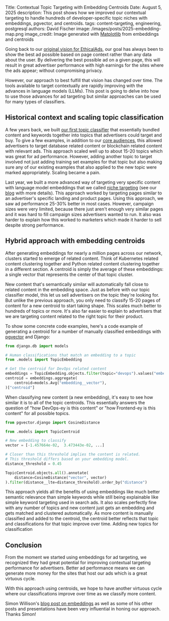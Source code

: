 Title: Contextual Topic Targeting with Embedding Centroids
Date: August 5, 2025
description: This post shows how we improved our contextual targeting to handle hundreds of developer-specific topic niches with embeddings, pgvector, and centroids.
tags: content-targeting, engineering, postgresql
authors: David Fischer
image: /images/posts/2025-embedding-map.png
image_credit: <span>Image generated with <a href="https://matplotlib.org/">Matplotlib</a> from embeddings and centroids</span>


Going back to our [original vision for EthicalAds]({filename}../pages/vision.md),
our goal has always been to show the best ad possible based on page context rather than any data about the user.
By delivering the best possible ad on a given page,
this will result in great advertiser performance with high earnings for the sites
where the ads appear;  without compromising privacy.

However, our approach to best fulfill that vision has changed over time.
The tools available to target contextually are rapidly improving
with the advances in language models (LLMs).
This post is going to delve into how to use those advances for ad targeting
but similar approaches can be used for many types of classifiers.


## Historical context and scaling topic classification

A few years back, we built [our first topic classifier](https://www.ethicalads.io/blog/2022/11/a-new-approach-to-content-based-targeting-for-advertising/)
that essentially bundled content and keywords together into topics that advertisers could target and buy.
To give a few examples, in addition to our [core audiences]({filename}../pages/advertisers.md#audiences),
this allowed advertisers to target database related content or blockchain related content with relevant ads.
This approach scaled well up to about 15-20 topics which was great for ad performance.
However, adding another topic to target involved not just adding training set examples for that topic
but also making sure any of our existing examples that also applied to the new topic were marked appropriately.
Scaling became a pain.

Last year, we built a more advanced way of targeting very specific content with language model embeddings
that we called [niche targeting]({filename}../pages/niche-targeting.md)
(see our [blog]({filename}../posts/2024-niche-ad-targeting.md) with more details).
This approach worked by targeting pages similar to an advertiser's specific landing and product pages.
Using this approach, we saw ad performance 25-30% better in most cases.
However, campaign sizes were very limited, because there just aren't enough very similar pages and
it was hard to fill campaign sizes advertisers wanted to run.
It also was harder to explain how this worked to marketers which made it harder to sell despite strong performance.


## Hybrid approach with embedding centroids

After generating embeddings for nearly a million pages across our network,
clusters started to emerge of related content.
Think of Kubernetes related content clustering together
and Python related content clustering together in a different section.
A centroid is simply the average of these embeddings: a single vector that represents the center of that topic cluster.

New content that's semantically similar will automatically fall close to related content in the embedding space.
Just as before with our topic classifier model, this let us sell advertisers on the topic they're looking for.
But unlike the previous approach, you only need to classify 15-20 pages of content for a new centroid to start taking shape. This scales much better to hundreds of topics or more.
It's also far easier to explain to advertisers that we are targeting content related to the right topic for their product.

To show some concrete code examples, here's a code example of generating a centroid for a number of manually classified embeddings with [pgvector](https://github.com/pgvector/pgvector-python) and Django:

```python
from django.db import models

# Human classifications that match an embedding to a topic
from .models import TopicEmbedding

# Get the centroid for DevOps related content
embeddings = TopicEmbedding.objects.filter(topic="devops").values("embedding__vector")
centroid = embeddings.aggregate(
    centroid=models.Avg("embedding__vector"),
)["centroid"]
```

When classifying new content (a new embedding), it's easy to see how similar it is to all of the topic centroids.
This essentially answers the question of "how DevOps-ey is this content" or "how Frontend-ey is this content"
for all possible topics.

```python
from pgvector.django import CosineDistance

from .models import TopicCentroid

# New embedding to classify
vector = [-1.457664e-02,  3.473443e-02, ...]

# Closer than this threshold implies the content is related.
# This threshold differs based on your embedding model.
distance_threshold = 0.45

TopicCentroid.objects.all().annotate(
    distance=CosineDistance("vector", vector)
).filter(distance__lte=distance_threshold).order_by("distance")
```

This approach yields all the benefits of using embeddings like much better semantic relevance than simple keywords
while still being explainable like simple keyword targeting used in search ads.
It also scales perfectly fine with any number of topics
and new content just gets an embedding and gets matched and clustered automatically.
As more content is manually classified and added to the centroid, the centroid better reflects that topic
and classifications for that topic improve over time.
Adding new topics for classification


## Conclusion

From the moment we started using embeddings for ad targeting,
we recognized they had great potential for improving contextual targeting performance for advertisers.
Better ad performance means we can generate more money for the sites that host our ads
which is a great virtuous cycle.

With this approach using centroids, we hope to have another virtuous cycle
where our classifications improve over time as we classify more content.

Simon Willison's [blog post on embeddings](https://simonwillison.net/2023/Oct/23/embeddings/)
as well as some of his other posts and presentations have been very influential
in honing our approach. Thanks Simon!
